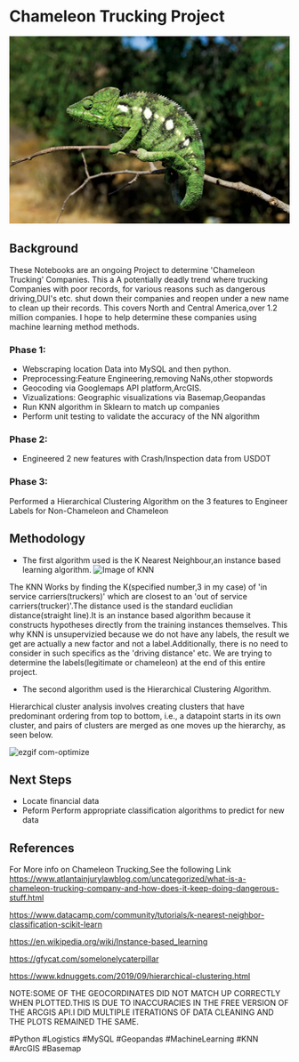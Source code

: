 # Chameleon Trucking Project
![Image of Chameleon](https://github.com/raedjamw/Chameleon-Trucking/blob/master/Chameleon-branch-Madagascar.jpg)


## Background
These Notebooks are an ongoing Project to determine 'Chameleon Trucking' Companies.
This a A potentially deadly trend where trucking Companies with poor records, for various
reasons such as dangerous driving,DUI's etc. shut down their companies and reopen under a new 
name to clean up their records. This covers North and Central America,over 1.2 million companies.
I hope to help determine these companies using machine learning method methods.

### Phase 1:
- Webscraping location Data into MySQL and then python.
- Preprocessing:Feature Engineering,removing NaNs,other stopwords 
- Geocoding via Googlemaps API platform,ArcGIS.
- Vizualizations: Geographic visualizations via Basemap,Geopandas
- Run KNN algorithm in Sklearn to match up companies 
- Perform unit testing to validate the accuracy of the NN algorithm

### Phase 2: 
- Engineered 2 new features with Crash/Inspection data from USDOT

### Phase 3:
Performed a Hierarchical Clustering Algorithm on the 3 features to Engineer Labels for Non-Chameleon and Chameleon

## Methodology
- The first algorithm used is the K Nearest Neighbour,an instance based learning algorithm.
![Image of KNN](https://github.com/raedjamw/Unsupervized-KNN-for-matching-Pairs-Chamleon-Trucking-Project/blob/master/KNN.JPG)

The KNN  Works by finding the K(specified number,3 in my case) of 'in service carriers(truckers)' which are closest to an 'out of service carriers(trucker)'.The distance
used is the standard euclidian distance(straight line).It is an instance based algorithm because it constructs hypotheses directly from the training instances themselves. This why KNN is unsupervizied because we do not have any labels, the result we get are actually a new factor and not a label.Additionally, there is no need to consider in such specifics as the 'driving distance' etc. We are trying to determine the labels(legitimate or chameleon) at the end of this entire project.

- The second algorithm used is the Hierarchical Clustering Algorithm.

Hierarchical cluster analysis involves creating clusters that have predominant ordering from top to bottom, i.e., a datapoint starts in its own cluster, and pairs of clusters are merged as one moves up the hierarchy, as seen below.

![ezgif com-optimize](https://user-images.githubusercontent.com/39776292/90050461-36c74e00-dca4-11ea-93cf-f6138fcc1ff8.gif)



## Next Steps
- Locate financial data
- Peform Perform appropriate classification algorithms to predict for new data
 
## References

For More info on Chameleon Trucking,See the following Link
https://www.atlantainjurylawblog.com/uncategorized/what-is-a-chameleon-trucking-company-and-how-does-it-keep-doing-dangerous-stuff.html

https://www.datacamp.com/community/tutorials/k-nearest-neighbor-classification-scikit-learn

https://en.wikipedia.org/wiki/Instance-based_learning

https://gfycat.com/somelonelycaterpillar

https://www.kdnuggets.com/2019/09/hierarchical-clustering.html

NOTE:SOME OF THE GEOCORDINATES DID NOT MATCH UP CORRECTLY WHEN PLOTTED.THIS IS DUE TO INACCURACIES IN THE FREE VERSION OF THE ARCGIS API.I DID MULTIPLE ITERATIONS OF DATA CLEANING AND THE PLOTS REMAINED THE SAME.

#Python #Logistics #MySQL #Geopandas #MachineLearning #KNN #ArcGIS #Basemap
